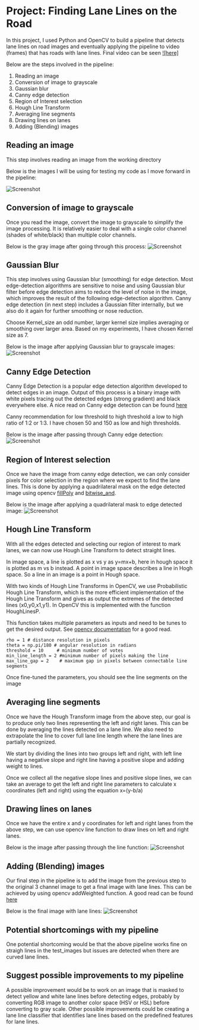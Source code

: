 # Project: Finding Lane Lines on the Road



In this project, I used Python and OpenCV to build a pipeline that detects lane lines on road images and eventually applying the pipeline to video (frames) that has roads with lane lines. Final video can be seen [![here]](https://youtu.be/AAGeOkX1CH8)

Below are the steps involved in the pipeline:
1. Reading an image
2. Conversion of image to grayscale
3. Gaussian blur
4. Canny edge detection
5. Region of Interest selection
6. Hough Line Transform
7. Averaging line segments
8. Drawing lines on lanes
9. Adding (Blending) images

## Reading an image
This step involves reading an image from the working directory

Below is the images I will be using for testing my code as I move forward in the pipeline:

![Screenshot](https://github.com/rakeshch/Finding-Lane-Lines-on-the-Road/blob/master/test_images/solidWhiteRight.jpg)

## Conversion of image to grayscale
Once you read the image, convert the image to grayscale to simplify the image processing. It is relatively easier to deal with a single color channel (shades of white/black) than multiple color channels. 

Below is the gray image after going through this process:
![Screenshot](https://github.com/rakeshch/Finding-Lane-Lines-on-the-Road/blob/master/Pipeline%20images/solidWhiteRight_gray.jpg)

## Gaussian Blur
This step involves using Gaussian blur (smoothing) for edge detection. Most edge-detection algorithms are sensitive to noise and using Gaussian blur filter before edge detection aims to reduce the level of noise in the image, which improves the result of the following edge-detection algorithm. Canny edge detection (in next step) includes a Gaussian filter internally, but we also do it again for further smoothing or nose reduction. 

Choose Kernel_size an odd number, larger kernel size implies averaging or smoothing over larger area. Based on my experiments, I have chosen Kernel size as 7.

Below is the image after applying Gaussian blur to grayscale images:
![Screenshot](https://github.com/rakeshch/Finding-Lane-Lines-on-the-Road/blob/master/Pipeline%20images/solidWhiteRight_blur_gray.jpg)

## Canny Edge Detection
Canny Edge Detection is a popular edge detection algorithm developed to detect edges in an image. Output of this process is a binary image with white pixels tracing out the detected edges (strong gradient) and black everywhere else.
A nice read on Canny edge detection can be found [here](https://en.wikipedia.org/wiki/Canny_edge_detector)

Canny recommendation for low threshold to high threshold a low to high ratio of 1:2 or 1:3. I have chosen 50 and 150 as low and high thresholds.

Below is the image after passing through Canny edge detection:
![Screenshot](https://github.com/rakeshch/Finding-Lane-Lines-on-the-Road/blob/master/Pipeline%20images/solidWhiteRight_edges.jpg)

## Region of Interest selection
Once we have the image from canny edge detection, we can only consider pixels for color selection in the region where we expect to find the lane lines. This is done by applying a quadrilateral mask on the edge detected image using opencv [fillPoly](https://docs.opencv.org/3.0-beta/modules/imgproc/doc/drawing_functions.html#fillpoly) and [bitwise_and](https://docs.opencv.org/2.4/modules/core/doc/operations_on_arrays.html).

Below is the image after  applying a quadrilateral mask to edge detected image:
![Screenshot](https://github.com/rakeshch/Finding-Lane-Lines-on-the-Road/blob/master/Pipeline%20images/solidWhiteRight_masked_edges.jpg)

## Hough Line Transform
With all the edges detected and selecting our region of interest to mark lanes, we can now use Hough Line Transform to detect straight lines.

In image space, a line is plotted as x vs y as y=mx+b, here in hough space it is plotted as m vs b instead. A point in image space describes a line in Hogh space. So a line in an image is a point in Hough space.

With two kinds of Hough Line Transforms in OpenCV, we use Probabilistic Hough Line Transform, which is the more efficient implementation of the Hough Line Transform and gives as output the extremes of the detected lines (x0,y0,x1,y1). In OpenCV this is implemented with the function HoughLinesP. 

This function takes multiple parameters as inputs and need to be tunes to get the desired output. See [opencv documentation](https://docs.opencv.org/2.4/modules/imgproc/doc/feature_detection.html?highlight=houghlinesp#houghlinesp) for a good read. 
``` 
rho = 1 # distance resolution in pixels 
theta = np.pi/180 # angular resolution in radians
threshold = 10     # minimum number of votes 
min_line_length = 2 #minimum number of pixels making the line
max_line_gap = 2    # maximum gap in pixels between connectable line segments
```
Once fine-tuned the parameters, you should see the line segments on the image

## Averaging line segments
Once we have the Hough Transform image from the above step, our goal is to produce only two lines representing the left and right lanes. This can be done by averaging the lines detected on a lane line. We also need to extrapolate the line to cover full lane line length where the lane lines are partially recognized.

We start by dividing the lines into two groups left and right, with left line having a negative slope and right line having a positive slope and adding weight to lines.

Once we collect all the negative slope lines and positive slope lines, we can take an average to get the left and right line parameters to calculate x coordinates (left and right) using the equation x=(y-b/a)

## Drawing lines on lanes
Once we have the entire x and y coordinates for left and right lanes from the above step, we can use opencv line function to draw lines on left and right lanes. 

Below is the image after passing through the line function:
![Screenshot](https://github.com/rakeshch/Finding-Lane-Lines-on-the-Road/blob/master/Pipeline%20images/solidWhiteRight_lines.jpg)

## Adding (Blending) images
Our final step in the pipeline is to add the image from the previous step to the original 3 channel image to get a final image with lane lines. This can be achieved by using opencv addWeighted function.
A good read can be found [here](https://docs.opencv.org/2.4/modules/core/doc/operations_on_arrays.html?highlight=addweighted#addweighted)

Below is the final image with lane lines:
![Screenshot](https://github.com/rakeshch/Finding-Lane-Lines-on-the-Road/blob/master/Pipeline%20images/solidWhiteRight_combined.jpg)

## Potential shortcomings with my pipeline
One potential shortcoming would be that the above pipeline works fine on straigh lines in the test_images but issues are detected when there are curved lane lines. 

## Suggest possible improvements to my pipeline
A possible improvement would be to work on  an image that is masked to detect yellow and white lane lines before detecting edges, probably by converting RGB image to another color space (HSV or HSL) before converting to gray scale. Other possible improvements could be creating a lane line classifier that identifies lane lines based on the predefined features for lane lines.

